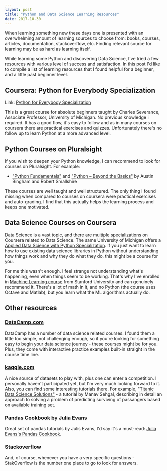 ```yaml
---
layout: post
title: "Python and Data Science Learning Resources"
date: 2017-10-30
---
```


When learning something new these days one is presented with an overwhelming amount of learning sources to choose from: books,
courses, articles, documentation, stackoverflow, etc. Finding relevant source for learning may be as hard as learning itself. 

While learning some Python and discovering Data Science, I've tried a few resources with various level of success and satisfaction. 
In this post I'd like to compile a list of learning resources that I found helpful for a beginner, and a little past beginner level. 

## Coursera: Python for Everybody Specialization 

Link: [Python for Everybody Specialization](https://www.coursera.org/specializations/python)
 
This is a great course for absolute beginners taught by Charles Severance, Associate Professor, University of Michigan. No previous knowledge i required. 
It has a good flow, it's easy to follow and as in many courses on coursera there are practical exercises and quizzes.
Unfortunately there's no follow up to learn Python at a more advanced level.

## Python Courses on Pluralsight

If you wish to deepen your Python knowledge, I can recommend to look for courses on Pluralsight. For example: 
* ["Python Fundamentals"](https://app.pluralsight.com/library/courses/python-fundamentals/table-of-contents) and ["Python – Beyond the Basics"](https://app.pluralsight.com/library/courses/python-beyond-basics/table-of-contents) by Austin Bingham and Robert Smallshire

These courses are well taught and well structured. The only thing I found missing when compared to courses on coursera were practical exercises and auto-grading. 
I find that this actually helps the learning process and keeps one motivated.

## Data Science Courses on Coursera

Data Science is a vast topic, and there are multiple specializations on Coursera related to Data Science. 
The same University of Michigan offers a [Applied Data Science with Python Specialization](https://www.coursera.org/specializations/data-science-python). 
If you just want to learn how to use existing data science libraries in Python without understanding how things work and why they do what they do, this might be a course for you.

For me this wasn't enough. I feel strange not understanding what's happening, even when things seem to be working. 
That's why I've enrolled in [Machine Learning course](https://www.coursera.org/learn/machine-learning) from Stanford University and can genuinely recommend it.
There's a lot of math in it, and no Python (the course uses Octave and Matlab), but you learn what the ML algorithms actually do.
 
## Other resources

### [DataCamp.com](http://datacamp.com/)
DataCamp has a number of data science related courses. I found them a little too simple, not challenging enough, so if you're looking for something easy to begin your data science journey - these courses might be for you.
Plus, they come with interactive practice examples built-in straight in the course time line.    

### [kaggle.com](https://www.kaggle.com)
A nice source of datasets to play with, plus one can enter a competition. I personally haven't participated yet, but I'm very much looking forward to it. 
Also, you can find some interesting tutorials there. For example, ["Titanic Data Science Solutions"](https://www.kaggle.com/startupsci/titanic-data-science-solutions) - a tutorial by Manav Sehgal, describing in detail an approach to solving a problem of predicting surviving of passangers based on available training set. 

### Pandas Cookbook by Julia Evans
Great set of pandas tutorials by Julis Evans, I'd say it's a must-read: [Julia Evans's Pandas Cookbook](https://jvns.ca/blog/2013/12/22/cooking-with-pandas/).

### Stackoverflow
And, of course, whenever you have a very specific questions - StakOverflow is the number one place to go to look for answers. 

